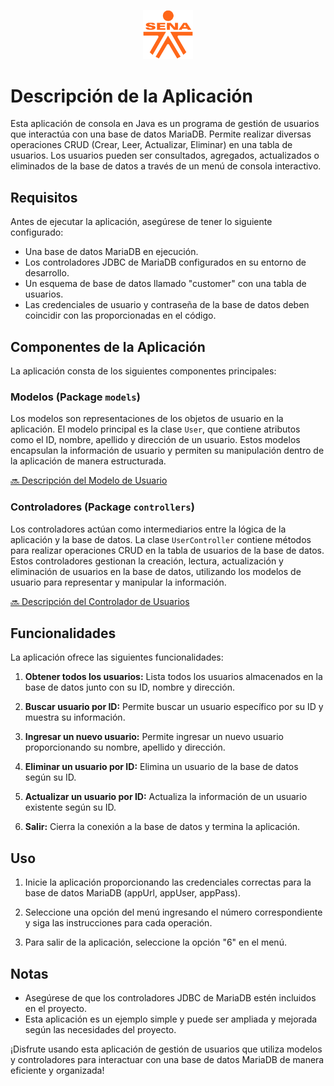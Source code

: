 <!-- Reemplaza 'url_del_logo.png' con la URL o ruta de tu logo -->
<p align="center"><img src="assets\sena_logo.png" width="80px"></p>

# Descripción de la Aplicación

Esta aplicación de consola en Java es un programa de gestión de usuarios que interactúa con una base de datos MariaDB. Permite realizar diversas operaciones CRUD (Crear, Leer, Actualizar, Eliminar) en una tabla de usuarios. Los usuarios pueden ser consultados, agregados, actualizados o eliminados de la base de datos a través de un menú de consola interactivo.

## Requisitos

Antes de ejecutar la aplicación, asegúrese de tener lo siguiente configurado:

- Una base de datos MariaDB en ejecución.
- Los controladores JDBC de MariaDB configurados en su entorno de desarrollo.
- Un esquema de base de datos llamado "customer" con una tabla de usuarios.
- Las credenciales de usuario y contraseña de la base de datos deben coincidir con las proporcionadas en el código.

## Componentes de la Aplicación

La aplicación consta de los siguientes componentes principales:

### Modelos (Package `models`)

Los modelos son representaciones de los objetos de usuario en la aplicación. El modelo principal es la clase `User`, que contiene atributos como el ID, nombre, apellido y dirección de un usuario. Estos modelos encapsulan la información de usuario y permiten su manipulación dentro de la aplicación de manera estructurada.

[🔜 Descripción del Modelo de Usuario](src\models\README.md)

### Controladores (Package `controllers`)

Los controladores actúan como intermediarios entre la lógica de la aplicación y la base de datos. La clase `UserController` contiene métodos para realizar operaciones CRUD en la tabla de usuarios de la base de datos. Estos controladores gestionan la creación, lectura, actualización y eliminación de usuarios en la base de datos, utilizando los modelos de usuario para representar y manipular la información.

[🔜 Descripción del Controlador de Usuarios](src\controllers\README.md)

## Funcionalidades

La aplicación ofrece las siguientes funcionalidades:

1. **Obtener todos los usuarios:** Lista todos los usuarios almacenados en la base de datos junto con su ID, nombre y dirección.

2. **Buscar usuario por ID:** Permite buscar un usuario específico por su ID y muestra su información.

3. **Ingresar un nuevo usuario:** Permite ingresar un nuevo usuario proporcionando su nombre, apellido y dirección.

4. **Eliminar un usuario por ID:** Elimina un usuario de la base de datos según su ID.

5. **Actualizar un usuario por ID:** Actualiza la información de un usuario existente según su ID.

6. **Salir:** Cierra la conexión a la base de datos y termina la aplicación.

## Uso

1. Inicie la aplicación proporcionando las credenciales correctas para la base de datos MariaDB (appUrl, appUser, appPass).

2. Seleccione una opción del menú ingresando el número correspondiente y siga las instrucciones para cada operación.

3. Para salir de la aplicación, seleccione la opción "6" en el menú.

## Notas

- Asegúrese de que los controladores JDBC de MariaDB estén incluidos en el proyecto.
- Esta aplicación es un ejemplo simple y puede ser ampliada y mejorada según las necesidades del proyecto.

¡Disfrute usando esta aplicación de gestión de usuarios que utiliza modelos y controladores para interactuar con una base de datos MariaDB de manera eficiente y organizada!